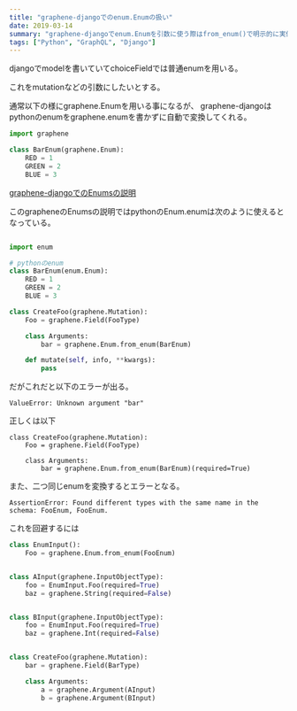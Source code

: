```yaml
---
title: "graphene-djangoでのenum.Enumの扱い"
date: 2019-03-14
summary: "graphene-djangoでenum.Enumを引数に使う際はfrom_enum()で明示的に実体化し、同じEnumを複数回変換するとスキーマ重複エラーになるため共通化が必要"
tags: ["Python", "GraphQL", "Django"]
---
```


djangoでmodelを書いていてchoiceFieldでは普通enumを用いる。

これをmutationなどの引数にしたいとする。

通常以下の様にgraphene.Enumを用いる事になるが、
graphene-djangoはpythonのenumをgraphene.enumを書かずに自動で変換してくれる。


```python
import graphene

class BarEnum(graphene.Enum):
    RED = 1
    GREEN = 2
    BLUE = 3

```

[graphene-djangoでのEnumsの説明](https://docs.graphene-python.org/en/latest/types/enums/)

このgrapheneのEnumsの説明ではpythonのEnum.enumは次のように使えるとなっている。

```python:mutation.py

import enum

# pythonのenum
class BarEnum(enum.Enum):
    RED = 1
    GREEN = 2
    BLUE = 3

class CreateFoo(graphene.Mutation):
    Foo = graphene.Field(FooType)

    class Arguments:
        bar = graphene.Enum.from_enum(BarEnum)

    def mutate(self, info, **kwargs):
        pass
```

だがこれだと以下のエラーが出る。

```
ValueError: Unknown argument "bar"
```


正しくは以下

```python:
class CreateFoo(graphene.Mutation):
    Foo = graphene.Field(FooType)

    class Arguments:
        bar = graphene.Enum.from_enum(BarEnum)(required=True)

```


また、二つ同じenumを変換するとエラーとなる。

```
AssertionError: Found different types with the same name in the schema: FooEnum, FooEnum.
```

これを回避するには

```python
class EnumInput():
    Foo = graphene.Enum.from_enum(FooEnum)


class AInput(graphene.InputObjectType):
    foo = EnumInput.Foo(required=True)
    baz = graphene.String(required=False)


class BInput(graphene.InputObjectType):
    foo = EnumInput.Foo(required=True)
    baz = graphene.Int(required=False)


class CreateFoo(graphene.Mutation):
    bar = graphene.Field(BarType)

    class Arguments:
        a = graphene.Argument(AInput)
        b = graphene.Argument(BInput)

```

